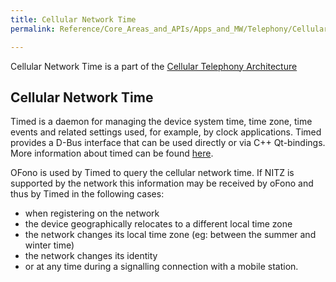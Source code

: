 ```yaml
---
title: Cellular Network Time
permalink: Reference/Core_Areas_and_APIs/Apps_and_MW/Telephony/Cellular_Network_Time/

---
```


Cellular Network Time is a part of the [Cellular Telephony
Architecture](/Reference/Core_Areas_and_APIs/Apps_and_MW/Telephony/Cellular_Telephony_Architecture)

## Cellular Network Time

Timed is a daemon for managing the device system time, time zone, time
events and related settings used, for example, by clock applications.
Timed provides a D-Bus interface that can be used directly or via C++
Qt-bindings. More information about timed can be found
[here](/Alarms#timed).

OFono is used by Timed to query the cellular network time. If NITZ is
supported by the network this information may be received by oFono and
thus by Timed in the following cases:

  - when registering on the network
  - the device geographically relocates to a different local time zone
  - the network changes its local time zone (eg: between the summer and
    winter time)
  - the network changes its identity
  - or at any time during a signalling connection with a mobile station.
